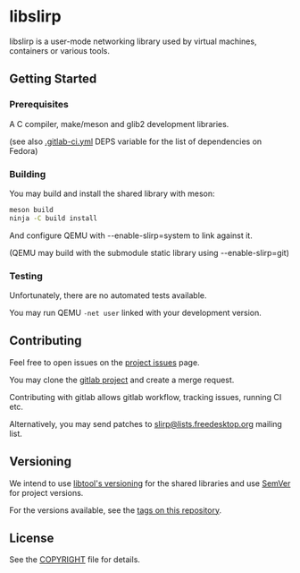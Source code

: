 # libslirp

libslirp is a user-mode networking library used by virtual machines,
containers or various tools.

## Getting Started

### Prerequisites

A C compiler, make/meson and glib2 development libraries.

(see also [.gitlab-ci.yml](.gitlab-ci.yml) DEPS variable for the list
of dependencies on Fedora)

### Building

You may build and install the shared library with meson:

``` sh
meson build
ninja -C build install
```
And configure QEMU with --enable-slirp=system to link against it.

(QEMU may build with the submodule static library using --enable-slirp=git)

### Testing

Unfortunately, there are no automated tests available.

You may run QEMU ``-net user`` linked with your development version.

## Contributing

Feel free to open issues on the [project
issues](https://gitlab.freedesktop.org/slirp/libslirp/issues) page.

You may clone the [gitlab
project](https://gitlab.freedesktop.org/slirp/libslirp) and create a
merge request.

Contributing with gitlab allows gitlab workflow, tracking issues,
running CI etc.

Alternatively, you may send patches to slirp@lists.freedesktop.org
mailing list.

## Versioning

We intend to use [libtool's
versioning](https://www.gnu.org/software/libtool/manual/html_node/Updating-version-info.html)
for the shared libraries and use [SemVer](http://semver.org/) for
project versions.

For the versions available, see the [tags on this
repository](https://gitlab.freedesktop.org/slirp/libslirp/releases).

## License

See the [COPYRIGHT](COPYRIGHT) file for details.
